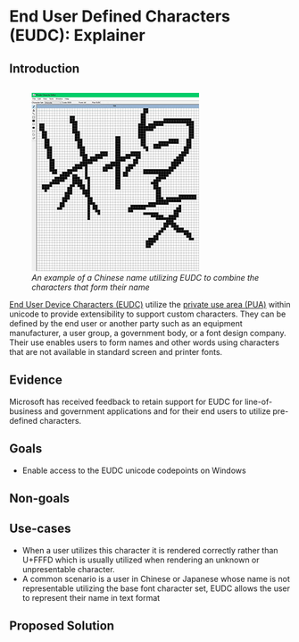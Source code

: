 # End User Defined Characters (EUDC): Explainer
## Introduction

<figure style="float: right;">
  <img src="eudc-edit-example.jpg" alt= />
  <figcaption style="font-style: italic;">An example of a Chinese name utilizing EUDC to combine the characters that form their name</figcaption>
</figure>

[End User Device Characters (EUDC)](https://docs.microsoft.com/en-us/windows/desktop/Intl/end-user-defined-characters
) utilize the [private use area (PUA)](https://unicode-table.com/en/blocks/private-use-area/) within unicode to provide extensibility to support custom
characters. They can be defined by the end user or another party such as an equipment manufacturer, a user group, a government body, or a font design company. Their use enables users to form names and other words using characters that are not available in standard screen and printer fonts.

## Evidence
Microsoft has received feedback to retain support for EUDC for line-of-business and government applications and for their end users to utilize pre-defined characters.

## Goals
  - Enable access to the EUDC unicode codepoints on Windows

## Non-goals
	
## Use-cases
  - When a user utilizes this character it is rendered correctly rather than U+FFFD which is usually utilized when 
     rendering an unknown or unpresentable character.
  - A common scenario is a user in Chinese or Japanese whose name is not representable utilizing the base font character set,      EUDC allows the user to represent their name in text format
	
## Proposed Solution


